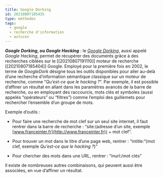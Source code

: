 ```yaml
---
title: Google Dorking
id: 20210807185435
type: méthodes 
tags:
  - google
  - recherche d'information
  - astuces
---
```

            

**_Google Dorking_, ou _Google Hacking_** : le [_Google Dorking_](https://kit.exposingtheinvisible.org/fr/how/google-dorking.html), aussi appelé _Google Hacking_, permet de récupérer des documents grâce à des recherches ciblées sur le [[20210807191110]] moteur de recherche [[20210807185404]] Google. Employé pour la première fois en 2002, le terme de _GoogleDork_ désigne tous les outils disponibles pour aller au-delà d’une recherche d’information sémantique classique sur un moteur de recherche, comme “_Qu’est-ce que le hacking ?_”. Par exemple, il est possible d’affiner un résultat en allant dans les paramètres avancés de la barre de recherche, ou en employant des raccourcis, mots clés et symboles (aussi appelés “opérateurs” ou “filtres”) comme l’emploi des guillemets pour rechercher l’ensemble d’un groupe de mots.

Exemple d’outils :

- Pour faire une recherche de mot clef sur un seul site internet, il faut rentrer dans la barre de recherche : “site:(adresse d’un site, exemple [www.franceinter.fr](http://www.franceinter.fr)) + mot clef”.

- Pour trouver un mot dans le titre d’une page web, rentrer : “intitle:“(mot clef, exemple _Qu’est-ce que le hacking ?_)”

- Pour chercher des mots dans une URL, rentrer : “inurl:/mot clés”

Il existe de nombreuses autres combinaisons, qui peuvent aussi être associées, en vue d’affiner un résultat.


